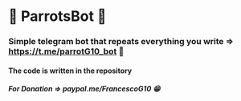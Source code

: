 # 🦜 ParrotsBot 🦜

### Simple telegram bot that repeats everything you write => https://t.me/parrotG10_bot 🦜

#### The code is written in the repository

##### For Donation => paypal.me/FrancescoG10 😁
